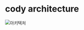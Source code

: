 # cody architecture

![아키텍처](https://github.com/uneap/cody/assets/25525648/d3027c15-2a78-4485-877f-bfcefd0df257)
